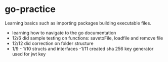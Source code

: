 # go-practice

Learning basics such as importing packages building executable files.

- learning how to navigate to the go documentation
- 12/6 did sample testing on functions: savetoFile, loadfile and remove file
- 12/12 did correction on folder structure
- 1/9 - 1/10 structs and interfaces
-1/11 created sha 256 key generator used for jwt key
